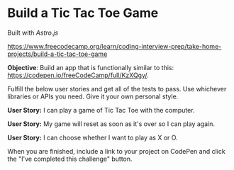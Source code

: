 # Build a Tic Tac Toe Game

Built with _Astro.js_

<https://www.freecodecamp.org/learn/coding-interview-prep/take-home-projects/build-a-tic-tac-toe-game>

**Objective**: Build an app that is functionally similar to this: <https://codepen.io/freeCodeCamp/full/KzXQgy/>.

Fulfill the below user stories and get all of the tests to pass. Use whichever libraries or APIs you need. Give it your own personal style.

**User Story:** I can play a game of Tic Tac Toe with the computer.

**User Story:** My game will reset as soon as it's over so I can play again.

**User Story:** I can choose whether I want to play as X or O.

When you are finished, include a link to your project on CodePen and click the "I've completed this challenge" button.
